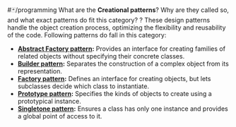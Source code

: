#🃏/programming
What are the **Creational patterns**? Why are they called so, and what exact patterns do fit this category?
?
These design patterns handle the object creation process, optimizing the flexibility and reusability of the code. Following patterns do fall in this category:
- **[Abstract Factory pattern](Abstract%20Factory%20pattern.md):** Provides an interface for creating families of related objects without specifying their concrete classes.
- **[Builder pattern](Builder%20pattern.md):** Separates the construction of a complex object from its representation.
- **[Factory pattern](Factory%20pattern.md):** Defines an interface for creating objects, but lets subclasses decide which class to instantiate.
- **[Prototype pattern](Prototype%20pattern.md):** Specifies the kinds of objects to create using a prototypical instance.
- **[Singletone pattern](Singletone%20pattern.md):** Ensures a class has only one instance and provides a global point of access to it.
